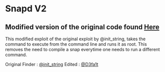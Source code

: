 # Snapd V2

## Modified version of the original code found [Here](https://www.exploit-db.com/exploits/46361)
This modified exploit of the original exploit by @init_string, takes the command to execute from the command line and runs it as root. This removes the need to compile a snap everytime one needs to run a different command.


Original Finder : [@init_string](https://twitter.com/init_string) 
Edited : [@D3fa1t](https://twitter.com/D3fa1t_)

